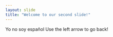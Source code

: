 ```yaml
---
layout: slide
title: "Welcome to our second slide!"
---
```

Yo no soy español
Use the left arrow to go back!
